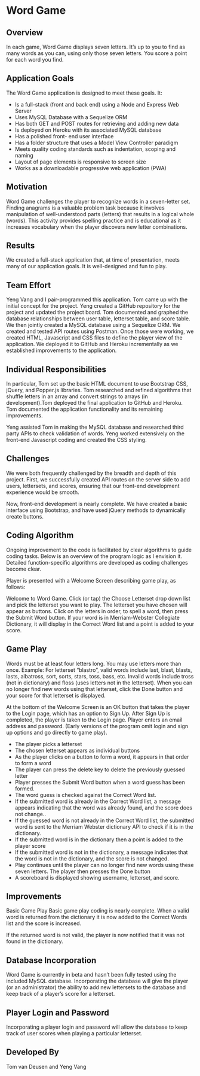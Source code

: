 # Word Game

## Overview

In each game, Word Game displays seven letters. It’s up to you to find as many words as you can, using only those seven letters. You score a point for each word you find.

## Application Goals
The Word Game application is designed to meet these goals. It:

- Is a full-stack (front and back end) using a Node and Express Web Server
- Uses MySQL Database with a Sequelize ORM
- Has both GET and POST routes for retrieving and adding new data
- Is deployed on Heroku with its associated MySQL database
- Has a polished front- end user interface
- Has a folder structure that uses a Model View Controller paradigm
- Meets quality coding standards such as indentation, scoping and naming
- Layout of page elements is responsive to screen size
- Works as a downloadable progressive web application (PWA)

## Motivation
Word Game challenges the player to recognize words in a seven-letter set.  Finding anagrams is a valuable problem task because it involves manipulation of well-understood parts (letters) that results in a logical whole (words). This activity provides spelling practice and is educational as it increases vocabulary when the player discovers new letter combinations.

## Results
We created a full-stack application that, at time of presentation, meets many of our application goals. It is well-designed and fun to play.

## Team Effort
Yeng Vang and I pair-programmed this application. Tom came up with the initial concept for the project. Yeng created a GitHub repository for the project and updated the project board. Tom documented and graphed the database relationships between user table, letterset table, and score table. We then jointly created a MySQL database using a Sequelize ORM. We created and tested API routes using Postman. Once those were working, we created HTML, Javascript and CSS files to define the player view of the application. We deployed it to GitHub and Heroku incrementally as we established improvements to the application.

## Individual Responsibilities
In particular, Tom set up the basic HTML document to use Bootstrap CSS, jQuery, and Popper.js libraries. Tom researched and refined algorithms that shuffle letters in an array and convert strings to arrays (in development).Tom deployed the final application to GitHub and Heroku. Tom documented the application functionality and its remaining improvements.

Yeng assisted Tom in making the MySQL database and researched third party APIs to check validation of words. Yeng worked extensively on the front-end Javascript coding and created the CSS styling.  

## Challenges
We were both frequently challenged by the breadth and depth of this project. First, we successfully created API routes on the server side to add users, lettersets, and scores, ensuring that our front-end development experience would be smooth.

Now, front-end development is nearly complete. We have created a basic interface using Bootstrap, and have used jQuery methods to dynamically create buttons.

## Coding Algorithm
Ongoing improvement to the code is facilitated by clear algorithms to guide coding tasks. Below is an overview of the program logic as I envision it. Detailed function-specific algorithms are developed as coding challenges become clear.

Player is presented with a Welcome Screen describing game play, as follows:

Welcome to Word Game. Click (or tap) the Choose Letterset drop down list and pick the letterset you want to play. The letterset you have chosen will appear as buttons. Click on the letters in order, to spell a word, then press the Submit Word button. If your word is in Merriam-Webster Collegiate Dictionary, it will display in the Correct Word list and a point is added to your score.

## Game Play
Words must be at least four letters long. You may use letters more than once. Example: For letterset “blastro”, valid words include last, blast, blasts, lasts, albatross, sort, sorts, stars, toss, bass, etc. Invalid words include tross (not in dictionary) and floss (uses letters not in the letterset).
When you can no longer find new words using that letterset, click the Done button and your score for that letterset is displayed.

At the bottom of the Welcome Screen is an OK button that takes the player to the Login page, which has an option to Sign Up. After Sign Up is completed, the player is taken to the Login page. Player enters an email address and password. (Early versions of the program omit login and sign up options and go directly to game play).

- The player picks a letterset
- The chosen letterset appears as individual buttons
- As the player clicks on a button to form a word, it appears in that order to form a word
- The player can press the delete key to delete the previously guessed letter
- Player presses the Submit Word button when a word guess has been formed.
- The  word guess is checked against the Correct Word list.
- If the submitted word is already in the Correct Word list, a message appears indicating that the word was already found, and the score does not change..
- If the guessed word is not already in the Correct Word list, the submitted word is sent to the Merriam Webster dictionary API to check if it is in the dictionary.
- If the submitted word is in the dictionary then a point is added to the player score
- If the submitted word is not in the dictionary, a message indicates that the word is not in the dictionary, and the score is not changed.
- Play continues until the player can no longer find new words using these seven letters. The player then presses the Done button
- A scoreboard is displayed showing username, letterset, and score.

## Improvements
Basic Game Play
Basic game play coding is nearly complete.
When a valid word is returned from the dictionary it is now added to the Correct Words list and the score is increased.

If the returned word is not valid, the player is now notified that it was not found in the dictionary.

## Database Incorporation 
Word Game is currently in beta and hasn’t been fully tested using the included MySQL database. Incorporating the database will give the player (or an administrator) the ability to add new lettersets to the database and keep track of a player’s score for a letterset.

## Player Login and Password 
Incorporating a player login and password will allow the database to keep track of user scores when playing a particular letterset.

## Developed By
Tom van Deusen and Yeng Vang